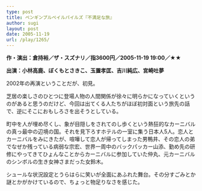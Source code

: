 ```yaml
---
type: post
title: ペンギンプルペイルパイルズ『不満足な旅』
author: sugi
layout: post
date: 2005-11-19
url: /play/1265/
---
```

**作・演出：倉持裕／ザ・スズナリ／指3600円／2005-11-19 19:00／★★**

**出演：小林高鹿、ぼくもとさきこ、玉置孝匡、吉川純広、宮崎吐夢**

2002年の再演ということだが、初見。

芝居の楽しさのひとつに登場人物の人間関係が徐々に明らかになっていくというのがあると思うのだけど、今回は出てくる人たちがほぼ初対面という旅先の話で、逆にそこにおもしろさを出そうとしている。

町中を人が埋め尽くし、象が目隠しをされてのし歩くという熱狂的なカーニバルの真っ最中の辺境の国。それを見下ろすホテルの一室に集う日本人5人。恋人とカーニバルをみにきたが、喧嘩して恋人が帰ってしまった男鴨井、その恋人の弟でなぜか残っている病弱な宗宏、世界一周中のバックパッカー山添、勤め先の研修にやってきてひょんなことからカーニバルに参加していた仲丸、元カーニバルのシンボルの生き女神さまだった女鈴木。

シュールな状況設定とうらはらに笑いが全面にあふれた舞台。その分すごみとか謎とかがかけているので、ちょっと物足りなさを感じた。
